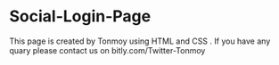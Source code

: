 # Social-Login-Page
This page is created by Tonmoy using HTML and CSS .
If you have any quary please contact us on bitly.com/Twitter-Tonmoy
